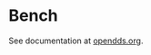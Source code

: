 # Bench

See documentation at [opendds.org](https://opendds.org/documentation/bench_2/index.html).

